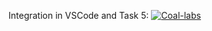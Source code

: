 Integration in VSCode and Task 5:
[![Coal-labs](https://img.youtube.com/vi/TWgoiG-rbc4)](https://www.youtube.com/watch?v=TWgoiG-rbc4)
